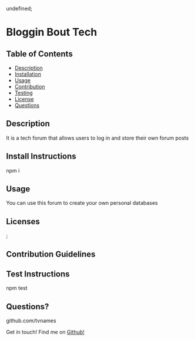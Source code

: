 undefined;

# Bloggin Bout Tech  

## Table of Contents
- [Description](#Description)
- [Installation](#Install-Instructions)
- [Usage](#Usage)
- [Contribution](#Contribution-Guidelines)
- [Testing](#Test-Instructions)
- [License](#License)
- [Questions](#Questions?-Contact-Me!)

## Description

It is a tech forum that allows users to log in and store their own forum posts  
  
## Install Instructions  
npm i  

## Usage  
You can use this forum to create your own personal databases  

## Licenses
;

## Contribution Guidelines  
  
  
## Test Instructions  
npm test  


## Questions? 
github.com/tvnames

Get in touch!
Find me on [Github!](https://github.com/undefined)